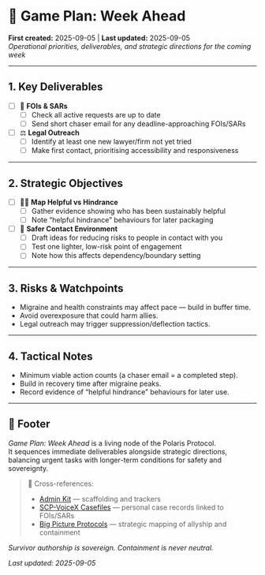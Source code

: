 # 📅 Game Plan: Week Ahead  
**First created:** 2025-09-05 | **Last updated:** 2025-09-05  
*Operational priorities, deliverables, and strategic directions for the coming week*  

---

## 1. **Key Deliverables**  
- [ ] 📨 **FOIs & SARs**  
  - [ ] Check all active requests are up to date  
  - [ ] Send short chaser email for any deadline-approaching FOIs/SARs  

- [ ] ⚖️ **Legal Outreach**  
  - [ ] Identify at least one new lawyer/firm not yet tried  
  - [ ] Make first contact, prioritising accessibility and responsiveness  

---

## 2. **Strategic Objectives**  
- [ ] 🐦‍🔥 **Map Helpful vs Hindrance**  
  - [ ] Gather evidence showing who has been sustainably helpful  
  - [ ] Note “helpful hindrance” behaviours for later packaging  

- [ ] 🧿 **Safer Contact Environment**  
  - [ ] Draft ideas for reducing risks to people in contact with you  
  - [ ] Test one lighter, low-risk point of engagement  
  - [ ] Note how this affects dependency/boundary setting  

---

## 3. **Risks & Watchpoints**  
- Migraine and health constraints may affect pace — build in buffer time.  
- Avoid overexposure that could harm allies.  
- Legal outreach may trigger suppression/deflection tactics.  

---

## 4. **Tactical Notes**  
- Minimum viable action counts (a chaser email = a completed step).  
- Build in recovery time after migraine peaks.  
- Record evidence of “helpful hindrance” behaviours for later use.  

---

## 🏮 Footer  

*Game Plan: Week Ahead* is a living node of the Polaris Protocol.  
It sequences immediate deliverables alongside strategic directions, balancing urgent tasks with longer-term conditions for safety and sovereignty.  

> 📡 Cross-references:  
> - [Admin Kit](../Admin_Kit/) — scaffolding and trackers  
> - [SCP-VoiceX Casefiles](../SCP-VoiceX_Casefiles/) — personal case records linked to FOIs/SARs  
> - [Big Picture Protocols](../Big_Picture_Protocols/) — strategic mapping of allyship and containment  

*Survivor authorship is sovereign. Containment is never neutral.*  

_Last updated: 2025-09-05_
